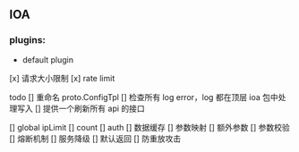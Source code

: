 ## IOA

### plugins:

* default plugin

[x] 请求大小限制
[x] rate limit


todo 
[] 重命名 proto.ConfigTpl
[] 检查所有 log error，log 都在顶层 ioa 包中处理写入
[] 提供一个刷新所有 api 的接口


[] global ipLimit
[] count
[] auth
[] 数据缓存
[] 参数映射
[] 额外参数
[] 参数校验
[] 熔断机制
[] 服务降级
[] 默认返回
[] 防重放攻击